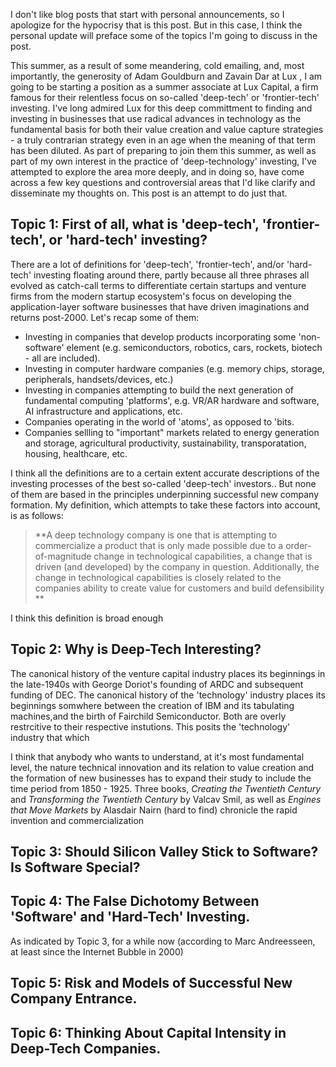 
I don't like blog posts that start with personal announcements, so I apologize for the hypocrisy that is this post. But in this case, I think the personal update will preface some of the topics I'm going to discuss in the post. 

This summer, as a result of some meandering, cold emailing, and, most importantly, the generosity of Adam Gouldburn and Zavain Dar at Lux , I am going to be starting a position as a summer associate at Lux Capital, a firm famous for their relentless focus on so-called 'deep-tech' or 'frontier-tech' investing.  I've long admired Lux for this deep committment to finding and investing in businesses that use  radical advances in technology as the fundamental basis for both their value creation and value capture strategies - a truly contrarian strategy even in an age when the meaning of that term has been diluted. As part of preparing to join them this summer, as well as part of my own interest in the practice of 'deep-technology' investing, I've attempted to explore the area more deeply, and in doing so, have come across a few key questions and controversial areas that I'd like clarify and disseminate my thoughts on. This post is an attempt to do just that. 

## Topic 1: First of all, what is 'deep-tech', 'frontier-tech', or 'hard-tech' investing?

There are a lot of definitions for 'deep-tech', 'frontier-tech', and/or 'hard-tech' investing floating around there, partly because all three phrases all evolved as  catch-call terms to differentiate certain startups and venture firms from the modern startup ecosystem's focus on developing the application-layer software businesses that have driven imaginations and returns post-2000.  Let's recap some of them:

- Investing in companies that develop products incorporating some 'non-software' element (e.g. semiconductors, robotics, cars, rockets, biotech - all are included). 
- Investing in computer hardware companies (e.g. memory chips, storage, peripherals, handsets/devices, etc.)
- Investing in companies attempting to build the next generation of fundamental computing 'platforms', e.g. VR/AR hardware and software, AI infrastructure and applications, etc. 
- Companies operating in the world of 'atoms', as opposed to 'bits.
- Companies sellling to "important" markets related to energy generation and storage, agricultural productivity, sustainability, transporatation, housing, healthcare, etc. 

I think all the definitions are to a certain extent accurate descriptions of the investing processes of the best so-called 'deep-tech' investors.. But none of them are based in the principles underpinning successful new company formation. My definition, which attempts to take these factors into account, is as follows:

> **A deep technology company is one that is attempting to commercialize a product that is only made possible due to a order-   of-magnitude change in technological capabilities, a change that is driven (and developed) by the company in question. Additionally, the change in technological capabilities is closely related to the companies ability to create value for customers and build defensibility **


I think this definition is broad enough

## Topic 2: Why is Deep-Tech Interesting?

The canonical history of the venture capital industry places its beginnings in the late-1940s with George Doriot's founding of ARDC and subsequent funding of DEC. The canonical history of the 'technology' industry places its beginnings somwhere between the creation of IBM and its tabulating machines,and the birth of Fairchild Semiconductor. Both are overly restrcitive to their respective instutions. This posits the 'technology' industry that which 

I think that anybody who wants to understand, at it's most fundamental level, the nature technical innovation and its relation to  value creation and the formation of new businesses has to expand their study to include the time period from 1850 - 1925. Three books, _Creating the Twentieth Century_ and _Transforming the Twentieth Century_ by Valcav Smil, as well as _Engines that Move Markets_ by Alasdair Nairn (hard to find) chronicle the rapid invention and commercialization 


## Topic 3: Should Silicon Valley Stick to Software? Is Software Special?

## Topic 4: The False Dichotomy Between 'Software' and 'Hard-Tech' Investing.

As indicated by Topic 3, for a while now (according to Marc Andreesseen, at least since the Internet Bubble in 2000) 

## Topic 5: Risk and Models of Successful New Company Entrance. 
## Topic 6: Thinking About Capital Intensity in Deep-Tech Companies.


